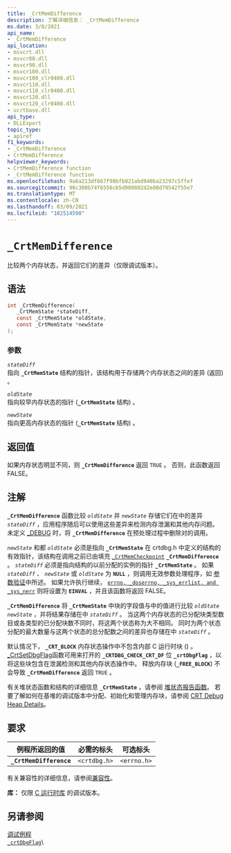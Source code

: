 ```yaml
---
title: _CrtMemDifference
description: 了解详细信息： _CrtMemDifference
ms.date: 3/8/2021
api_name:
- _CrtMemDifference
api_location:
- msvcrt.dll
- msvcr80.dll
- msvcr90.dll
- msvcr100.dll
- msvcr100_clr0400.dll
- msvcr110.dll
- msvcr110_clr0400.dll
- msvcr120.dll
- msvcr120_clr0400.dll
- ucrtbase.dll
api_type:
- DLLExport
topic_type:
- apiref
f1_keywords:
- _CrtMemDifference
- CrtMemDifference
helpviewer_keywords:
- CrtMemDifference function
- _CrtMemDifference function
ms.openlocfilehash: 9a6a213df867f98bfb921abd940ba23297c5ffef
ms.sourcegitcommit: 90c300b74f6556cb5d989802d2e80d79542f55e7
ms.translationtype: MT
ms.contentlocale: zh-CN
ms.lasthandoff: 03/09/2021
ms.locfileid: "102514598"
---
```

# `_CrtMemDifference`

比较两个内存状态，并返回它们的差异（仅限调试版本）。

## <a name="syntax"></a>语法

```C
int _CrtMemDifference(
   _CrtMemState *stateDiff,
   const _CrtMemState *oldState,
   const _CrtMemState *newState
);
```

### <a name="parameters"></a>参数

*`stateDiff`*\
指向 **`_CrtMemState`** 结构的指针，该结构用于存储两个内存状态之间的差异 (返回) 。

*`oldState`*\
指向较早内存状态的指针 (**`_CrtMemState`** 结构) 。

*`newState`*\
指向更高内存状态的指针 (**`_CrtMemState`** 结构) 。

## <a name="return-value"></a>返回值

如果内存状态明显不同，则 **`_CrtMemDifference`** 返回 `TRUE` 。 否则，此函数返回 FALSE。

## <a name="remarks"></a>注解

**`_CrtMemDifference`** 函数比较 *`oldState`* 并 *`newState`* 存储它们在中的差异 *`stateDiff`* ，应用程序随后可以使用这些差异来检测内存泄漏和其他内存问题。 未定义 [_DEBUG](../../c-runtime-library/debug.md) 时，将 **`_CrtMemDifference`** 在预处理过程中删除对的调用。

*`newState`* 和都 *`oldState`* 必须是指向 **`_CrtMemState`** 在 crtdbg.h 中定义的结构的有效指针，该结构在调用之前已由填充 [`_CrtMemCheckpoint`](crtmemcheckpoint.md) **`_CrtMemDifference`** 。 *`stateDiff`* 必须是指向结构的以前分配的实例的指针 **`_CrtMemState`** 。 如果 *`stateDiff`* 、 *`newState`* 或 *`oldState`* 为 **`NULL`** ，则调用无效参数处理程序，如 [参数验证](../../c-runtime-library/parameter-validation.md)中所述。 如果允许执行继续， [`errno, _doserrno, _sys_errlist, and _sys_nerr`](../../c-runtime-library/errno-doserrno-sys-errlist-and-sys-nerr.md) 则将设置为 **`EINVAL`** ，并且该函数将返回 FALSE。

**`_CrtMemDifference`** 将 **`_CrtMemState`** 中块的字段值与中的值进行比较 *`oldState`* *`newState`* ，并将结果存储在中 *`stateDiff`* 。 当这两个内存状态的已分配块类型数目或各类型的已分配块数不同时，将这两个状态称为大不相同。 同时为两个状态分配的最大数量与这两个状态的总分配数之间的差异也存储在中 *`stateDiff`* 。

默认情况下， **`_CRT_BLOCK`** 内存状态操作中不包含内部 C 运行时块 () 。 [_CrtSetDbgFlag](crtsetdbgflag.md)函数可用来打开的 **`_CRTDBG_CHECK_CRT_DF`** 位 **`_crtDbgFlag`** ，以将这些块包含在泄漏检测和其他内存状态操作中。 释放内存块 (**`_FREE_BLOCK`**) 不会导致 **`_CrtMemDifference`** 返回 `TRUE` 。

有关堆状态函数和结构的详细信息 **`_CrtMemState`** ，请参阅 [堆状态报告函数](/visualstudio/debugger/crt-debug-heap-details)。 若要了解如何在基堆的调试版本中分配、初始化和管理内存块，请参阅 [CRT Debug Heap Details](/visualstudio/debugger/crt-debug-heap-details)。

## <a name="requirements"></a>要求

|例程所返回的值|必需的标头|可选标头|
|-------------|---------------------|---------------------|
|**`_CrtMemDifference`**|`<crtdbg.h>`|`<errno.h>`|

有关兼容性的详细信息，请参阅[兼容性](../../c-runtime-library/compatibility.md)。

**库：** 仅限 [C 运行时库](../../c-runtime-library/crt-library-features.md) 的调试版本。

## <a name="see-also"></a>另请参阅

[调试例程](../../c-runtime-library/debug-routines.md)\
[`_crtDbgFlag`](../../c-runtime-library/crtdbgflag.md)\

